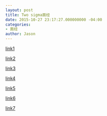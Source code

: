 ```yaml
---
layout: post
title: Two sigma面经
date: 2015-10-27 23:17:27.000000000 -04:00
categories:
- 面经
author: Jason
---
```

<p><a href="http://www.themianjing.com/2014/11/twosigma面经/">link1</a></p>
<p><a href="http://www.themianjing.com/2014/11/two-sigma-最新电面/">link2</a></p>
<p><a href="http://www.themianjing.com/2014/11/找工作告一段落了，发点面经回馈本版/">link3</a></p>
<p><a href="http://www.themianjing.com/2015/06/新鲜two-sigma-onsite-已跪/">link4</a></p>
<p><a href="http://www.themianjing.com/2015/06/two-sigma-电面/">link5</a></p>
<p><a href="http://www.themianjing.com/2015/07/two-sigma-电面-2/">link6</a></p>
<p><a href="http://www.themianjing.com/2014/11/1-14-update10家科技和金融公司full-time面试总结offerlinkedin-goldman-sachs/">link7</a></p>
